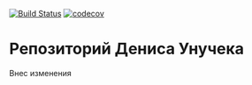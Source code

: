 [![Build Status](https://travis-ci.org/dz-unuk/job4j.svg?branch=master)](https://travis-ci.org/dz-unuk/job4j)
[![codecov](https://codecov.io/gh/dz-unuk/job4j/branch/master/graph/badge.svg)](https://codecov.io/gh/dz-unuk/job4j)
# Репозиторий Дениса Унучека
Внес изменения

